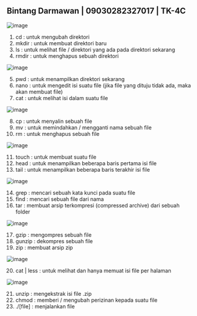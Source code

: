   ## Bintang Darmawan | 09030282327017 | TK-4C

![image](https://github.com/user-attachments/assets/3999a1c6-fc7a-4bbc-a0f5-6d8f19d1d0ca)

1. cd    : untuk mengubah direktori
2. mkdir : untuk membuat direktori baru
3. ls    : untuk melihat file / direktori yang ada pada direktori sekarang
4. rmdir : untuk menghapus sebuah direktori


![image](https://github.com/user-attachments/assets/f5dfad46-7731-40f2-be04-51f8a9d8326a)

5. pwd  : untuk menampilkan direktori sekarang
6. nano : untuk mengedit isi suatu file (jika file yang dituju tidak ada, maka akan membuat file)
7. cat  : untuk melihat isi dalam suatu file

![image](https://github.com/user-attachments/assets/279700f7-56fd-439b-a6e5-3d59d5cef531)

8. cp  : untuk menyalin sebuah file
9. mv  : untuk memindahkan / mengganti nama sebuah file 
10. rm : untuk menghapus sebuah file

![image](https://github.com/user-attachments/assets/1d9992ab-8321-4a7f-853e-9feee32568dd)

11. touch : untuk membuat suatu file
12. head  : untuk menampilkan beberapa baris pertama isi file
13. tail  : untuk menampilkan beberapa baris terakhir isi file

![image](https://github.com/user-attachments/assets/1269e57d-5900-42af-ba6a-b9da2d407928)

14. grep : mencari sebuah kata kunci pada suatu file
15. find : mencari sebuah file dari nama
16. tar  : membuat arsip terkompresi (compressed archive) dari sebuah folder

![image](https://github.com/user-attachments/assets/420ea5bd-5c8c-46d2-92fa-c2c8b8d8cddd)

17. gzip   : mengompres sebuah file
18. gunzip : dekompres sebuah file
19. zip    : membuat arsip zip

![image](https://github.com/user-attachments/assets/93221516-7a1f-42a6-94d6-b80861ef04ee)

20. cat | less : untuk melihat dan hanya memuat isi file per halaman

![image](https://github.com/user-attachments/assets/5333687d-7948-4649-b21e-062154868b17)

21. unzip    : mengekstrak isi file .zip
22. chmod    : memberi / mengubah perizinan kepada suatu file
23. ./[file] : menjalankan file
